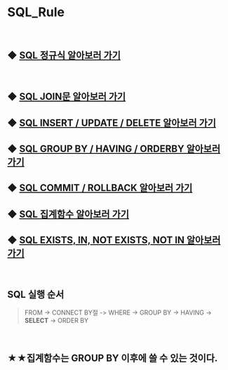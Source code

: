 # SQL_Rule

&nbsp;
## ◆ [SQL 정규식 알아보러 가기](https://github.com/Kangchaemin/SQL_Rule/blob/main/SQL_정규식/README.md)
&nbsp;
## ◆ [SQL JOIN문 알아보러 가기](https://github.com/Kangchaemin/SQL_Rule/blob/main/SQL_JOIN/README.md)  
## ◆ [SQL INSERT / UPDATE / DELETE 알아보러 가기](https://github.com/Kangchaemin/SQL_Rule/blob/main/SQL_INSERT_UPDATE_DELETE/README.md)  
## ◆ [SQL GROUP BY / HAVING / ORDERBY 알아보러 가기](https://github.com/Kangchaemin/SQL_Rule/blob/main/SQL_GROUP%20BY_HAVING/README.md)  
## ◆ [SQL COMMIT / ROLLBACK 알아보러 가기](https://github.com/Kangchaemin/SQL_Rule/blob/main/SQL_COMMIT_ROLLBACK/README.md)  
## ◆ [SQL 집계함수 알아보러 가기](https://github.com/Kangchaemin/SQL_Rule/blob/main/SQL_%EC%A7%91%EA%B3%84%ED%95%A8%EC%88%98/README.md)  
## ◆ [SQL EXISTS, IN, NOT EXISTS, NOT IN 알아보러 가기](https://github.com/Kangchaemin/SQL_Rule/blob/main/SQL_IN_EXIST%EC%B0%A8%EC%9D%B4%EB%93%A4/README.md)
&nbsp;
## SQL 실행 순서  
> FROM -> CONNECT BY절 -> WHERE -> GROUP BY -> HAVING -> **SELECT** -> ORDER BY

&nbsp;
## ★★집계함수는 GROUP BY 이후에 쓸 수 있는 것이다. 
